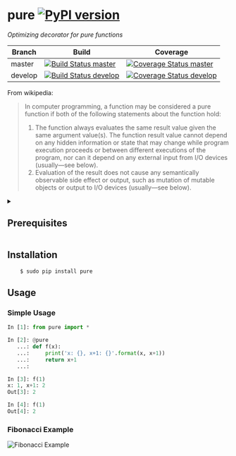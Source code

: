 # pure [![PyPI version](https://badge.fury.io/py/pure.svg)](https://badge.fury.io/py/pure) 
_Optimizing decorator for pure functions_

| Branch  | Build  | Coverage |
| ------- | ------ | -------- |
| master  | [![Build Status master]](https://travis-ci.org/Enteee/pure) | [![Coverage Status master]](https://coveralls.io/github/Enteee/pure?branch=master) |
| develop  | [![Build Status develop]](https://travis-ci.org/Enteee/pure) | [![Coverage Status develop]](https://coveralls.io/github/Enteee/pure?branch=develop) |

From wikipedia:
> In computer programming, a function may be considered a pure function if both of the following statements about the function hold:
> 1. The function always evaluates the same result value given the same argument value(s). The function result value cannot depend on any hidden information or state that may change while program execution proceeds or between different executions of the program, nor can it depend on any external input from I/O devices (usually—see below).
> 2. Evaluation of the result does not cause any semantically observable side effect or output, such as mutation of mutable objects or output to I/O devices (usually—see below).

<details><summary>

## Prerequisites
</summary>

* [python]:
  - 3.4
  - 3.5
  - 3.5-dev
  - nightly
* [pip](https://pypi.python.org/pypi/pip)
</details>

## Installation
```shell
    $ sudo pip install pure
```

## Usage

### Simple Usage
```python
In [1]: from pure import *

In [2]: @pure
   ...: def f(x):
   ...:     print('x: {}, x+1: {}'.format(x, x+1))
   ...:     return x+1
   ...: 

In [3]: f(1)
x: 1, x+1: 2
Out[3]: 2

In [4]: f(1)
Out[4]: 2
```

### Fibonacci Example

![Fibonacci Example](https://github.com/Enteee/pure/blob/develop/doc/fibonacci.gif?raw=true "Fibonacci Example")




[python]: https://www.python.org/
[Build Status master]: https://travis-ci.org/Enteee/pure.svg?branch=master
[Coverage Status master]: https://coveralls.io/repos/github/Enteee/pure/badge.svg?branch=master
[Build Status develop]: https://travis-ci.org/Enteee/pure.svg?branch=develop
[Coverage Status develop]: https://coveralls.io/repos/github/Enteee/pure/badge.svg?branch=develop
